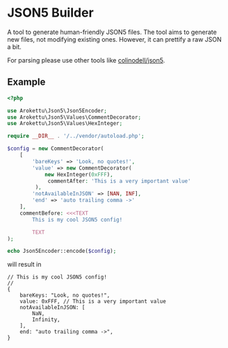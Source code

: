 # JSON5 Builder

A tool to generate human-friendly JSON5 files.
The tool aims to generate new files, not modifying existing ones.
However, it can prettify a raw JSON a bit. 

For parsing please use other tools like [colinodell/json5](https://packagist.org/packages/colinodell/json5).

## Example

```php
<?php

use Arokettu\Json5\Json5Encoder;
use Arokettu\Json5\Values\CommentDecorator;
use Arokettu\Json5\Values\HexInteger;

require __DIR__ . '/../vendor/autoload.php';

$config = new CommentDecorator(
    [
        'bareKeys' => 'Look, no quotes!',
        'value' => new CommentDecorator(
            new HexInteger(0xFFF),
             commentAfter: 'This is a very important value'
         ),
        'notAvailableInJSON' => [NAN, INF],
        'end' => 'auto trailing comma ->'
    ],
    commentBefore: <<<TEXT
        This is my cool JSON5 config!

        TEXT
);

echo Json5Encoder::encode($config);
```

will result in

```json5
// This is my cool JSON5 config!
//
{
    bareKeys: "Look, no quotes!",
    value: 0xFFF, // This is a very important value
    notAvailableInJSON: [
        NaN,
        Infinity,
    ],
    end: "auto trailing comma ->",
}
```
